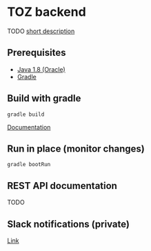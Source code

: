 # TOZ backend

TODO [short description](https://en.support.wordpress.com/markdown-quick-reference/)

## Prerequisites

* [Java 1.8 (Oracle)](http://www.oracle.com/technetwork/java/javase/downloads/jdk8-downloads-2133151.html)
* [Gradle](https://docs.gradle.org/current/userguide/installation.html)

## Build with gradle

    gradle build

[Documentation](http://docs.spring.io/spring-boot/docs/current/reference/html/build-tool-plugins-gradle-plugin.html)

## Run in place (monitor changes)

    gradle bootRun

## REST API documentation

TODO

## Slack notifications (private)

[Link](https://patronage-2017.slack.com/messages/backend-ci/)
